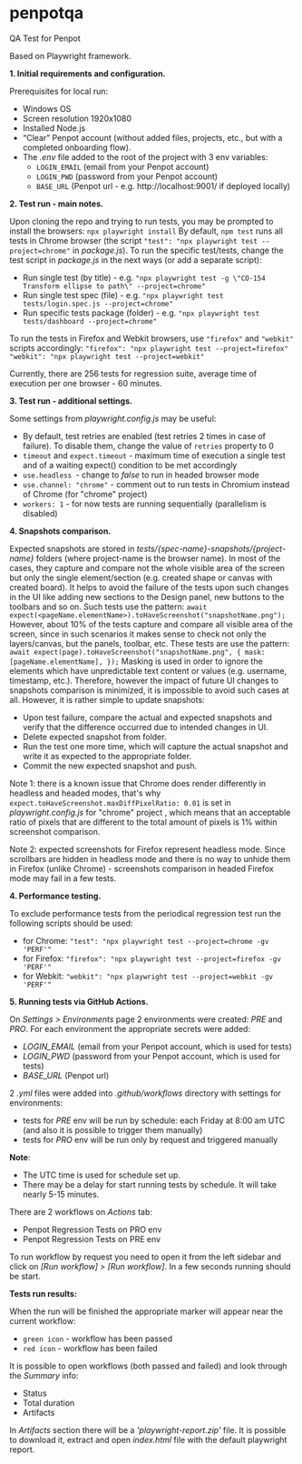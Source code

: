 # penpotqa

QA Test for Penpot

Based on Playwright framework.

**1. Initial requirements and configuration.**

Prerequisites for local run:

- Windows OS
- Screen resolution 1920x1080
- Installed Node.js
- “Clear” Penpot account (without added files, projects, etc., but with a completed onboarding flow).
- The _.env_ file added to the root of the project with 3 env variables:
  - `LOGIN_EMAIL` (email from your Penpot account)
  - `LOGIN_PWD` (password from your Penpot account)
  - `BASE_URL` (Penpot url - e.g. http://localhost:9001/ if deployed locally)

**2. Test run - main notes.**

Upon cloning the repo and trying to run tests, you may be prompted to install the browsers:
`npx playwright install`
By default, `npm test` runs all tests in Chrome browser (the script `"test": "npx playwright test --project=chrome"` in _package.js_).
To run the specific test/tests, change the test script in _package.js_ in the next ways (or add a separate script):

- Run single test (by title) - e.g. `"npx playwright test -g \"CO-154 Transform ellipse to path\" --project=chrome"`
- Run single test spec (file) - e.g. `"npx playwright test tests/login.spec.js --project=chrome"`
- Run specific tests package (folder) - e.g. `"npx playwright test tests/dashboard --project=chrome"`

To run the tests in Firefox and Webkit browsers, use `"firefox"` and `"webkit"` scripts accordingly:
`"firefox": "npx playwright test --project=firefox"`
`"webkit": "npx playwright test --project=webkit"`

Currently, there are 256 tests for regression suite, average time of execution per one browser - 60 minutes.

**3. Test run - additional settings.**

Some settings from _playwright.config.js_ may be useful:

- By default, test retries are enabled (test retries 2 times in case of failure). To disable them, change the value of `retries` property to 0
- `timeout` and `expect.timeout` - maximum time of execution a single test and of a waiting expect() condition to be met accordingly
- `use.headless `- change to _false_ to run in headed browser mode
- `use.channel: "chrome"` - comment out to run tests in Chromium instead of Chrome (for "chrome" project)
- `workers: 1` - for now tests are running sequentially (parallelism is disabled)

**4. Snapshots comparison.**

Expected snapshots are stored in _tests/{spec-name}-snapshots/{project-name}_ folders (where project-name is the browser name).
In most of the cases, they capture and compare not the whole visible area of the screen but only the single element/section (e.g. created shape or canvas with created board).
It helps to avoid the failure of the tests upon such changes in the UI like adding new sections to the Design panel, new buttons to the toolbars and so on.
Such tests use the pattern:
`await expect(<pageName.elementName>).toHaveScreenshot("snapshotName.png");`
However, about 10% of the tests capture and compare all visible area of the screen, since in such scenarios it makes sense to check not only the layers/canvas, but the panels, toolbar, etc.
These tests are use the pattern:
`await expect(page).toHaveScreenshot("snapshotName.png", { mask: [pageName.elementName], });`
Masking is used in order to ignore the elements which have unpredictable text content or values (e.g. username, timestamp, etc.).
Therefore, however the impact of future UI changes to snapshots comparison is minimized, it is impossible to avoid such cases at all.
However, it is rather simple to update snapshots:

- Upon test failure, compare the actual and expected snapshots and verify that the difference occurred due to intended changes in UI.
- Delete expected snapshot from folder.
- Run the test one more time, which will capture the actual snapshot and write it as expected to the appropriate folder.
- Commit the new expected snapshot and push.

Note 1: there is a known issue that Chrome does render differently in headless and headed modes, that's why
`expect.toHaveScreenshot.maxDiffPixelRatio: 0.01` is set in _playwright.config.js_ for "chrome" project , which means that
an acceptable ratio of pixels that are different to the total amount of pixels is 1% within screenshot comparison.

Note 2: expected screenshots for Firefox represent headless mode. Since scrollbars are hidden in headless mode and
there is no way to unhide them in Firefox (unlike Chrome) - screenshots comparison in headed Firefox mode may fail in a few tests.

**4. Performance testing.**

To exclude performance tests from the periodical regression test run the following scripts should be used:
- for Chrome: `"test": "npx playwright test --project=chrome -gv 'PERF'"`
- for Firefox: `"firefox": "npx playwright test --project=firefox -gv 'PERF'"`
- for Webkit: `"webkit": "npx playwright test --project=webkit -gv 'PERF'"`

**5. Running tests via GitHub Actions.**

On _Settings > Environments_ page 2 environments were created: _PRE_ and _PRO_.
For each environment the appropriate secrets were added:
  - _LOGIN_EMAIL_ (email from your Penpot account, which is used for tests)
  - _LOGIN_PWD_ (password from your Penpot account, which is used for tests)
  - _BASE_URL_ (Penpot url)

2 _.yml_ files were added into _.github/workflows_ directory with settings for environments:
  - tests for _PRE_ env will be run by schedule: each Friday at 8:00 am UTC (and also it is possible to trigger them manually)
  - tests for _PRO_ env will be run only by request and triggered manually

**Note**:
- The UTC time is used for schedule set up.
- There may be a delay for start running tests by schedule. It will take nearly 5-15 minutes.

There are 2 workflows on _Actions_ tab:
- Penpot Regression Tests on PRO env
- Penpot Regression Tests on PRE env

To run workflow by request you need to open it from the left sidebar and click on _[Run workflow]_ > _[Run workflow]_.
In a few seconds running should be start.

**Tests run results:**

When the run will be finished the appropriate marker will appear near the current workflow:
- `green icon` - workflow has been passed
- `red icon` - workflow has been failed

It is possible to open workflows (both passed and failed) and look through the _Summary_ info:
- Status
- Total duration
- Artifacts

In _Artifacts_ section there will be a _'playwright-report.zip'_ file. It is possible to download it, extract and open _index.html_ file with the default playwright report.
